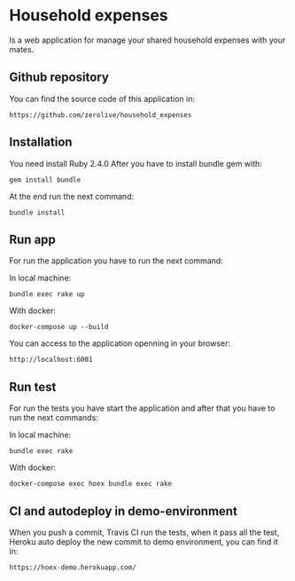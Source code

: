 # Household expenses
Is a web application for manage your shared household expenses with your mates.

## Github repository

You can find the source code of this application in:

```
https://github.com/zerolive/household_expenses
```

## Installation
You need install Ruby 2.4.0
After you have to install bundle gem with:

```
gem install bundle
```

At the end run the next command:

```
bundle install
```

## Run app
For run the application you have to run the next command:

In local machine:

```
bundle exec rake up
```

With docker:

```
docker-compose up --build
```

You can access to the application openning in your browser:

```
http://localhost:6001
```

## Run test
For run the tests you have start the application and after that you have to run the next commands:

In local machine:

```
bundle exec rake
```

With docker:

```
docker-compose exec hoex bundle exec rake
```

## CI and autodeploy in demo-environment

When you push a commit, Travis CI run the tests, when it pass all the test, Heroku auto deploy the new commit to demo environment, you can find it in:

```
https://hoex-demo.herokuapp.com/
```
